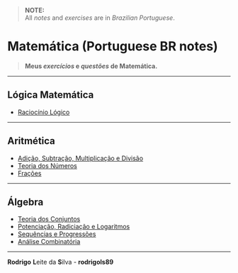 > **NOTE:**  
> All *notes* and *exercises* are in *Brazilian Portuguese*.

# Matemática (Portuguese BR notes)

> **Meus *exercícios* e *questões* de Matemática.**  

---

## Lógica Matemática

 - [Raciocínio Lógico](modules/logic)

---

## Aritmética

 - [Adição, Subtração, Multiplicação e Divisão](modules/add-sub-mult-div)
 - [Teoria dos Números](modules/number-theory)
 - [Frações](modules/fractions)

---

## Álgebra

 - [Teoria dos Conjuntos](modules/set-theory)
 - [Potenciação, Radiciação e Logaritmos](modules/exp-rad-log)
 - [Sequências e Progressões](modules/sequences-progressions)
 - [Análise Combinatória](modules/combinatorial-analysis)

---

**Rodrigo** **L**eite da **S**ilva - **rodrigols89**
